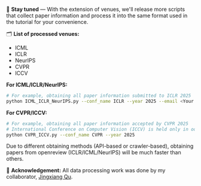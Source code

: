 📢 **Stay tuned** — With the extension of venues, we'll release more scripts that collect paper information and process it into the same format used in the tutorial for your convenience. 

🗂️ **List of processed venues:**
  - ICML
  - ICLR
  - NeurIPS
  - CVPR
  - ICCV

**For ICML/ICLR/NeurIPS:** 
```bash
# For example, obtaining all paper information submitted to ICLR 2025
python ICML_ICLR_NeurIPS.py --conf_name ICLR --year 2025 --email <Your Openreview Email> --password <Your Openreview Password> --state <'Submitted' or 'Accepted'>
```

**For CVPR/ICCV:** 
```bash
# For example, obtaining all paper information accepted by CVPR 2025
# International Conference on Computer Vision (ICCV) is held only in odd-numbered years
python CVPR_ICCV.py --conf_name CVPR --year 2025 
```

Due to different obtaining methods (API-based or crawler-based), obtaining papers from openreview (ICLR/ICML/NeurIPS) will be much faster than others.

🙏 **Acknowledgement:** All data processing work was done by my collaborator, [Jingxiang Qu](https://qujx.github.io/).
